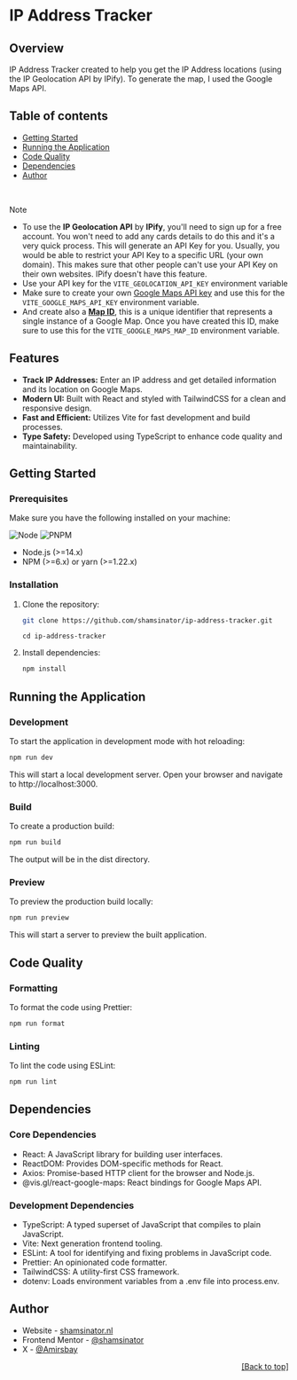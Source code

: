<a name="top"></a>

# IP Address Tracker

## Overview

IP Address Tracker created to help you get the IP Address locations (using the IP Geolocation API by IPify). To generate the map, I used the Google Maps API.

## Table of contents

- [Getting Started](#getting-started)
- [Running the Application](#running-the-application)
- [Code Quality](#code-quality)
- [Dependencies](#dependencies)
- [Author](#author)

<br/>

> [!NOTE]
>
> - To use the **IP Geolocation API** by **IPify**, you'll need to sign up for a free account. You won't need to add any cards details to do this and it's a very quick process. This will generate an API Key for you. Usually, you would be able to restrict your API Key to a specific URL (your own domain). This makes sure that other people can't use your API Key on their own websites. IPify doesn't have this feature.
> - Use your API key for the `VITE_GEOLOCATION_API_KEY` environment variable
> - Make sure to create your own [Google Maps API key](https://developers.google.com/maps/get-started) and use this for the `VITE_GOOGLE_MAPS_API_KEY` environment variable.
> - And create also a [**Map ID**](https://developers.google.com/maps/get-started), this is a unique identifier that represents a single instance of a Google Map. Once you have created this ID, make sure to use this for the `VITE_GOOGLE_MAPS_MAP_ID` environment variable.

## Features

- **Track IP Addresses:** Enter an IP address and get detailed information and its location on Google Maps.
- **Modern UI:** Built with React and styled with TailwindCSS for a clean and responsive design.
- **Fast and Efficient:** Utilizes Vite for fast development and build processes.
- **Type Safety:** Developed using TypeScript to enhance code quality and maintainability.

## Getting Started

### Prerequisites

Make sure you have the following installed on your machine:

![Node](https://img.shields.io/badge/-nodejs-black?style=for-the-badge&logoColor=white&logo=node.js&color=366A31)
![PNPM](https://img.shields.io/badge/-pnpm-black?style=for-the-badge&logoColor=white&logo=pnpm&color=B76507)

- Node.js (>=14.x)
- NPM (>=6.x) or yarn (>=1.22.x)

### Installation

1. Clone the repository:

   ```bash
   git clone https://github.com/shamsinator/ip-address-tracker.git
   ```

   ```
   cd ip-address-tracker
   ```

2. Install dependencies:
   ```bash
   npm install
   ```

## Running the Application

### Development

To start the application in development mode with hot reloading:

```bash
npm run dev
```

This will start a local development server. Open your browser and navigate to http://localhost:3000.

### Build

To create a production build:

```bash
npm run build
```

The output will be in the dist directory.

### Preview

To preview the production build locally:

```bash
npm run preview
```

This will start a server to preview the built application.

## Code Quality

### Formatting

To format the code using Prettier:

```bash
npm run format
```

### Linting

To lint the code using ESLint:

```bash
npm run lint
```

## Dependencies

### Core Dependencies

- React: A JavaScript library for building user interfaces.
- ReactDOM: Provides DOM-specific methods for React.
- Axios: Promise-based HTTP client for the browser and Node.js.
- @vis.gl/react-google-maps: React bindings for Google Maps API.

### Development Dependencies

- TypeScript: A typed superset of JavaScript that compiles to plain JavaScript.
- Vite: Next generation frontend tooling.
- ESLint: A tool for identifying and fixing problems in JavaScript code.
- Prettier: An opinionated code formatter.
- TailwindCSS: A utility-first CSS framework.
- dotenv: Loads environment variables from a .env file into process.env.

## Author

- Website - [shamsinator.nl](https://www.shamsinator.nl)
- Frontend Mentor - [@shamsinator](https://www.frontendmentor.io/profile/shamsinator)
- X - [@Amirsbay](https://x.com/Amirsbay)

<p align="right"><a href="#top">[Back to top]</a></p>
